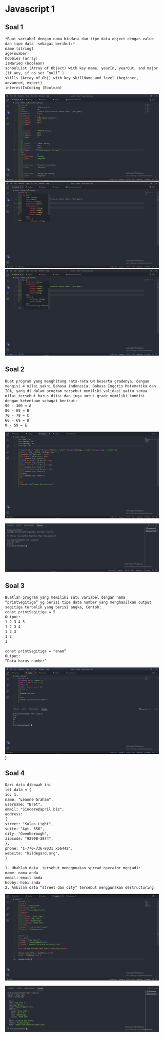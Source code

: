 # Javascript  1

## Soal 1
```
*Buat variabel dengan nama biodata dan tipe data object dengan value dan tipe data  sebagai berikut:*
name (string)
age(number)
hobbies (array)
IsMaried (boolean)
schoolList (Array of Object) with key name, yearIn, yearOut, and major (if any, if no set “null” )
skills (Array of Obj) with key skillName and level (beginner, advanced, expert)
interestInCoding (Boolean)
```
![](./img/Screenshot%20(108).png)
![](./img/Screenshot%20(109).png)
![](./img/Screenshot%20(110).png)

## Soal 2
```
Buat program yang menghitung rata-rata UN beserta gradenya, dengan mengisi 4 nilai yakni Bahasa indonesia, Bahasa Inggris Matematika dan IPA, yang di dalam program tersebut memiliki validasi yaitu semua nilai tersebut harus diisi dan juga untuk grade memiliki kondisi dengan ketentuan sebagai berikut:
90 - 100 = A
80 - 89 = B
70 - 79 = C
60 - 69 = D
0 - 59 = E
```
![](./img/Soal2.png)

![](./img/Soal2%20crop.png)

## Soal 3 
```
Buatlah program yang memiliki satu variabel dengan nama “printSegitiga” yg berisi tipe data number yang menghasilkan output segitiga terbalik yang berisi angka, Contoh:
const printSegitiga = 5
Output:
1 2 3 4 5
1 2 3 4
1 2 3
1 2
1

const printSegitiga = “enam”
Output:
“Data harus number”

```
![](./img/Screenshot%20(107).png))

## Soal 4
```
Dari data dibawah ini
let data = {
id: 1,
name: "Leanne Graham",
username: "Bret",
email: "Sincere@april.biz",
address:
{
street: "Kulas Light",
suite: "Apt. 556",
city: "Gwenborough",
zipcode: "92998-3874",
},
phone: "1-770-736-8031 x56442",
website: "hildegard.org",
}

1. Ubahlah data  tersebut menggunakan spread operator menjadi:
name: nama anda
email: email anda
hobby: hobi anda
2. Ambilah data “street dan city” tersebut menggunakan destructuring
```
![](img/Soal4.png)

![](img/Soal%204%20crop.png)